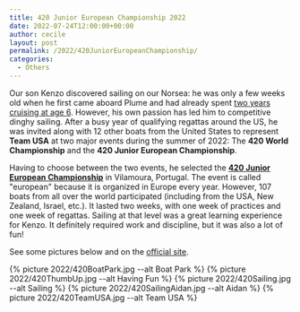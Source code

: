 ```yaml
---
title: 420 Junior European Championship 2022
date: 2022-07-24T12:00:00+00:00
author: cecile
layout: post
permalink: /2022/420JuniorEuropeanChampionship/
categories:
  - Others
---
```

Our son Kenzo discovered sailing on our Norsea: he was only a few weeks old when
he first came aboard Plume and had already spent [two years cruising at age 6](https://photos.flupes.org/Public/Plume/Sabbatical/2009-05bCoronado-SanCarlos/i-v4Tdb8p/A).
However, his own passion has led him to competitive dinghy sailing. After a busy year of qualifying regattas around the US, he was invited along with 12 other boats from the United States to represent **Team USA** at two major events during the summer of 2022: The **420 World Championship** and the **420 Junior European Championship**. 

Having to choose between the two events, he selected the [**420 Junior European
Championship**](https://2022junioreuropeans.420sailing.org/en/default/races/race) in Vilamoura, Portugal. The event is called "european" because it is organized in Europe every year. However, 107 boats from all over the world participated (including from the USA, New Zealand, Israel, etc.). It lasted two weeks, with one week of practices and one week of regattas. Sailing at that level was a great learning experience for Kenzo. It definitely required work and discipline, but it was also a lot of fun!

See some pictures below and on the
[official site](https://int420class.smugmug.com/2022-Galleries/2022-420-Junior-Europeans).

{% picture 2022/420BoatPark.jpg --alt Boat Park %}
{% picture 2022/420ThumbUp.jpg --alt Having Fun %}
{% picture 2022/420Sailing.jpg --alt Sailing %}
{% picture 2022/420SailingAidan.jpg --alt Aidan %}
{% picture 2022/420TeamUSA.jpg --alt Team USA %}

